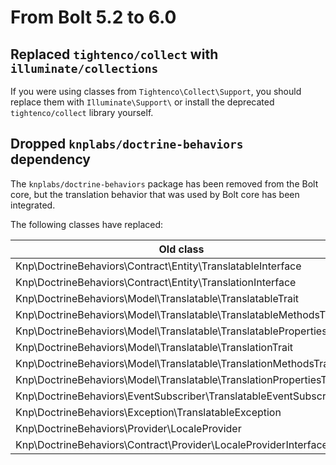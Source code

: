 # From Bolt 5.2 to 6.0

## Replaced `tightenco/collect` with `illuminate/collections`

If you were using classes from `Tightenco\Collect\Support`, you should replace them with `Illuminate\Support\` or install the deprecated `tightenco/collect` library yourself.

## Dropped `knplabs/doctrine-behaviors` dependency

The `knplabs/doctrine-behaviors` package has been removed from the Bolt core, but the translation behavior that was used by Bolt core has been integrated.

The following classes have replaced:

| Old class                                                            | New class                                            |
|----------------------------------------------------------------------|------------------------------------------------------|
| Knp\DoctrineBehaviors\Contract\Entity\TranslatableInterface          | Bolt\Entity\TranslatableInterface                    |
| Knp\DoctrineBehaviors\Contract\Entity\TranslationInterface           | Bolt\Entity\TranslationInterface                     |
| Knp\DoctrineBehaviors\Model\Translatable\TranslatableTrait           | Use two trait below                                  |
| Knp\DoctrineBehaviors\Model\Translatable\TranslatableMethodsTrait    | Bolt\Entity\Translatable\TranslatableMethodsTrait    |
| Knp\DoctrineBehaviors\Model\Translatable\TranslatablePropertiesTrait | Bolt\Entity\Translatable\TranslatablePropertiesTrait |
| Knp\DoctrineBehaviors\Model\Translatable\TranslationTrait            | Use two trait below                                  |
| Knp\DoctrineBehaviors\Model\Translatable\TranslationMethodsTrait     | Bolt\Entity\Translatable\TranslationMethodsTrait     |
| Knp\DoctrineBehaviors\Model\Translatable\TranslationPropertiesTrait  | Bolt\Entity\Translatable\TranslationPropertiesTrait  |
| Knp\DoctrineBehaviors\EventSubscriber\TranslatableEventSubscriber    | Bolt\Event\Listener\TranslatableListener             |
| Knp\DoctrineBehaviors\Exception\TranslatableException                | Bolt\Exception\TranslatableException                 |
| Knp\DoctrineBehaviors\Provider\LocaleProvider                        | Bolt\Locale\LocaleProvider                           |
| Knp\DoctrineBehaviors\Contract\Provider\LocaleProviderInterface      | Bolt\Locale\LocaleProviderInterface                  |
